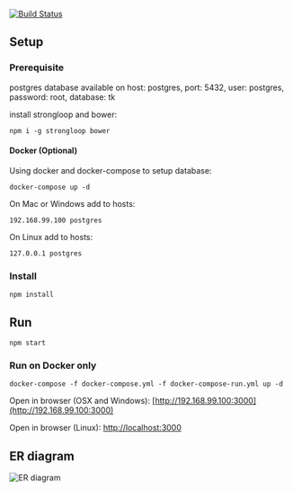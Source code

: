 [![Build Status](https://travis-ci.org/tarekauel/tkpraktikum.svg?branch=master)](https://travis-ci.org/tarekauel/tkpraktikum)

## Setup ##

### Prerequisite ###
postgres database available on host: postgres, port: 5432, user: postgres, password: root, database: tk

install strongloop and bower:
```shell
npm i -g strongloop bower
```

#### Docker (Optional) ####

Using docker and docker-compose to setup database:
```
docker-compose up -d
```

On Mac or Windows add to hosts:
```
192.168.99.100 postgres
```

On Linux add to hosts:
```
127.0.0.1 postgres
```

### Install ###

```shell
npm install
```

## Run ##
```shell
npm start
```

### Run on Docker only ##
```shell
docker-compose -f docker-compose.yml -f docker-compose-run.yml up -d
```

Open in browser (OSX and Windows): [http://192.168.99.100:3000](http://192.168.99.100:3000)

Open in browser (Linux): [http://localhost:3000](http://localhost:3000)
## ER diagram ##
![ER diagram](https://rawgit.com/tarekauel/tkpraktikum/master/doc/ER.svg)

